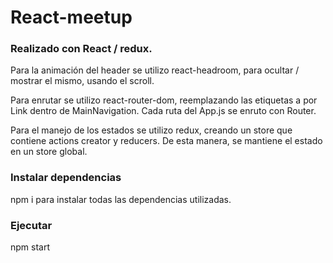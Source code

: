 # React-meetup
### Realizado con React / redux.

Para la animación del header se utilizo react-headroom, para ocultar / mostrar el mismo, usando el scroll.

Para enrutar se utilizo react-router-dom, reemplazando las etiquetas a por Link dentro de MainNavigation. Cada ruta del App.js se enruto con Router.
  
Para el manejo de los estados se utilizo redux, creando un store que contiene actions creator y reducers. De esta manera, se mantiene el estado en un store global.
  

### Instalar dependencias
npm i para instalar todas las dependencias utilizadas.
  
  
### Ejecutar
npm start
